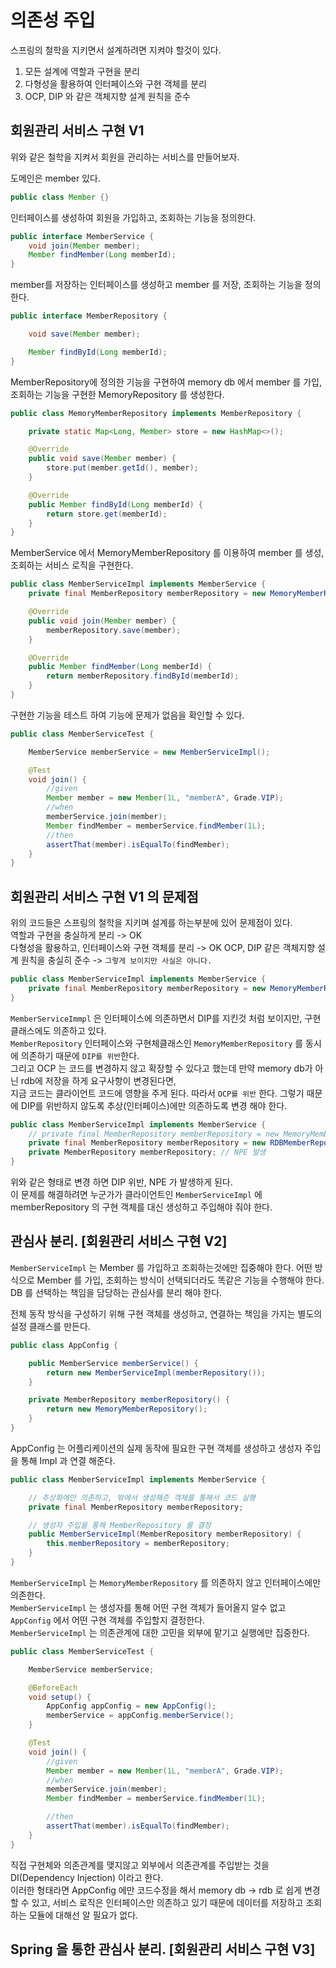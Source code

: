 # 의존성 주입
스프링의 철학을 지키면서 설계하려면 지켜야 할것이 있다.  
1. 모든 설계에 역할과 구현을 분리
2. 다형성을 활용하여 인터페이스와 구현 객체를 분리
3. OCP, DIP 와 같은 객체지향 설계 원칙을 준수

## 회원관리 서비스 구현 V1
위와 같은 철학을 지켜서 회원을 관리하는 서비스를 만들어보자.  

도메인은 member 있다.  
```java
public class Member {}
```

인터페이스를 생성하여 회원을 가입하고, 조회하는 기능을 정의한다.  
```java
public interface MemberService {
    void join(Member member);
    Member findMember(Long memberId);
}
```

member를 저장하는 인터페이스를 생성하고 member 를 저장, 조회하는 기능을 정의한다.  
```java
public interface MemberRepository {

    void save(Member member);

    Member findById(Long memberId);
}
```
MemberRepository에 정의한 기능을 구현하여 memory db 에서 member 를 가입, 조회하는 기능을 구현한 MemoryRepository 를 생성한다.  
```java
public class MemoryMemberRepository implements MemberRepository {

    private static Map<Long, Member> store = new HashMap<>();

    @Override
    public void save(Member member) {
        store.put(member.getId(), member);
    }

    @Override
    public Member findById(Long memberId) {
        return store.get(memberId);
    }
}
```

MemberService 에서 MemoryMemberRepository 를 이용하여 member 를 생성, 조회하는 서비스 로직을 구현한다.  
```java
public class MemberServiceImpl implements MemberService {
    private final MemberRepository memberRepository = new MemoryMemberRepository();

    @Override
    public void join(Member member) {
        memberRepository.save(member);
    }

    @Override
    public Member findMember(Long memberId) {
        return memberRepository.findById(memberId);
    }
}
```

구현한 기능을 테스트 하여 기능에 문제가 없음을 확인할 수 있다.  
```java
public class MemberServiceTest {

    MemberService memberService = new MemberServiceImpl();

    @Test
    void join() {
        //given
        Member member = new Member(1L, "memberA", Grade.VIP);
        //when
        memberService.join(member);
        Member findMember = memberService.findMember(1L);
        //then
        assertThat(member).isEqualTo(findMember);
    }
}

```

## 회원관리 서비스 구현 V1 의 문제점
위의 코드들은 스프링의 철학을 지키며 설계를 하는부분에 있어 문제점이 있다.  
역할과 구현을 충실하게 분리 ->  OK  
다형성을 활용하고, 인터페이스와 구현 객체를 분리 -> OK
OCP, DIP 같은 객체지향 설계 원칙을 충실히 준수 -> `그렇게 보이지만 사실은 아니다.`

```java
public class MemberServiceImpl implements MemberService {
    private final MemberRepository memberRepository = new MemoryMemberRepository();
}
```
`MemberServiceImmpl` 은 인터페이스에 의존하면서 DIP를 지킨것 처럼 보이지만, 구현클래스에도 의존하고 있다.  
`MemberRepository` 인터페이스와 구현체클래스인 `MemoryMemberRepository` 를 동시에 의존하기 때문에 `DIP를 위반`한다.  
그리고 OCP 는 코드를 변경하지 않고 확장할 수 있다고 했는데 만약 memory db가 아닌 rdb에 저장을 하게 요구사항이 변경된다면,  
지금 코드는 클라이언트 코드에 영향을 주게 된다. 따라서 `OCP를 위반` 한다.
그렇기 때문에 DIP를 위반하지 않도록 추상(인터페이스)에만 의존하도록 변경 해야 한다.  


```java
public class MemberServiceImpl implements MemberService {
    // private final MemberRepository memberRepository = new MemoryMemberRepository();
    private final MemberRepository memberRepository = new RDBMemberRepository(); // DIP 위반
    private MemberRepository memberRepository; // NPE 발생
}
```
위와 같은 형태로 변경 하면 DIP 위반, NPE 가 발생하게 된다.  
이 문제를 해결하려면 누군가가 클라이언트인 `MemberServiceImpl` 에 memberRepository 의 구현 객체를 대신 생성하고 주입해야 줘야 한다.  

## 관심사 분리. [회원관리 서비스 구현 V2]
`MemberServiceImpl` 는 Member 를 가입하고 조회하는것에만 집중해야 한다. 어떤 방식으로 Member 를 가입, 조회하는 방식이 선택되더라도 똑같은 기능을 수행해야 한다.  
DB 를 선택하는 책임을 담당하는 관심사를 분리 해야 한다.  

전체 동작 방식을 구성하기 위해 구현 객체를 생성하고, 연결하는 책임을 가지는 별도의 설정 클래스를 만든다.  
```java
public class AppConfig {

    public MemberService memberService() {
        return new MemberServiceImpl(memberRepository());
    }

    private MemberRepository memberRepository() {
        return new MemoryMemberRepository();
    }
}
```
AppConfig 는 어플리케이션의 실제 동작에 필요한 구현 객체를 생성하고 생성자 주입을 통해 Impl 과 연결 해준다.  
```java
public class MemberServiceImpl implements MemberService {

    // 추상화에만 의존하고, 밖에서 생성해준 객체를 통해서 코드 실행
    private final MemberRepository memberRepository;

    // 생성자 주입을 통해 MemberRepository 를 결정
    public MemberServiceImpl(MemberRepository memberRepository) {
        this.memberRepository = memberRepository;
    }
}
```
`MemberServiceImpl` 는 `MemoryMemberRepository` 를 의존하지 않고 인터페이스에만 의존한다.  
`MemberServiceImpl` 는 생성자를 통해 어떤 구현 객체가 들어올지 알수 없고 `AppConfig` 에서 어떤 구현 객체를 주입할지 결정한다.  
`MemberServiceImpl` 는 의존관계에 대한 고민을 외부에 맡기고 실행에만 집중한다.  

```java
public class MemberServiceTest {

    MemberService memberService;

    @BeforeEach
    void setup() {
        AppConfig appConfig = new AppConfig();
        memberService = appConfig.memberService();
    }

    @Test
    void join() {
        //given
        Member member = new Member(1L, "memberA", Grade.VIP);
        //when
        memberService.join(member);
        Member findMember = memberService.findMember(1L);

        //then
        assertThat(member).isEqualTo(findMember);
    }
}
```

직접 구현체와 의존관계를 맺지않고 외부에서 의존관계를 주입받는 것을 DI(Dependency Injection) 이라고 한다.  
이러한 형태라면 AppConfig 에만 코드수정을 해서 memory db -> rdb 로 쉽게 변경할 수 있고, 서비스 로직은 인터페이스만 의존하고 있기 때문에 데이터를 저장하고 조회하는 모듈에 대해선 알 필요가 없다.  

## Spring 을 통한 관심사 분리. [회원관리 서비스 구현 V3]